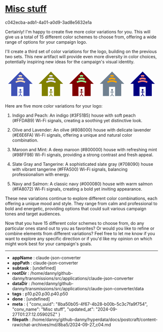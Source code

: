 # [Misc stuff](https://claude.ai/chat/8ba50b05-4f67-4b28-b00b-5c3c7fa9f754)

c042ecba-adb1-4a01-a0d9-3ad8e5632e1a

 Certainly! I'm happy to create five more color variations for you. This will give us a total of 15 different color schemes to choose from, offering a wide range of options for your campaign logo.

<antThinking>I'll create a third set of color variations for the logo, building on the previous two sets. This new artifact will provide even more diversity in color choices, potentially inspiring new ideas for the campaign's visual identity.</antThinking>

<antArtifact identifier="self-hosted-content-logo-color-variations-3" type="image/svg+xml" title="Self-Hosted Content Campaign Logo Additional Color Variations - Set 3">
<svg xmlns="http://www.w3.org/2000/svg" viewBox="0 0 500 100">
  <!-- Indigo and Peach -->
  <g transform="translate(0,0)">
    <path d="M10 50 L50 10 L90 50 L80 50 L80 90 H20 V50 Z" fill="#3F51B5"/>
    <rect x="40" y="60" width="20" height="30" fill="#FFFFFF"/>
    <path d="M35 45 A30 30 0 0 1 65 45" fill="none" stroke="#FFDAB9" stroke-width="5"/>
    <path d="M40 35 A20 20 0 0 1 60 35" fill="none" stroke="#FFDAB9" stroke-width="5"/>
    <path d="M45 25 A10 10 0 0 1 55 25" fill="none" stroke="#FFDAB9" stroke-width="5"/>
    <circle cx="50" cy="70" r="3" fill="#3F51B5"/>
    <line x1="50" y1="73" x2="50" y2="85" stroke="#3F51B5" stroke-width="2"/>
    <line x1="44" y1="77" x2="56" y2="77" stroke="#3F51B5" stroke-width="2"/>
    <line x1="50" y1="85" x2="45" y2="90" stroke="#3F51B5" stroke-width="2"/>
    <line x1="50" y1="85" x2="55" y2="90" stroke="#3F51B5" stroke-width="2"/>
  </g>
  
  <!-- Olive and Lavender -->
  <g transform="translate(100,0)">
    <path d="M10 50 L50 10 L90 50 L80 50 L80 90 H20 V50 Z" fill="#808000"/>
    <rect x="40" y="60" width="20" height="30" fill="#FFFFFF"/>
    <path d="M35 45 A30 30 0 0 1 65 45" fill="none" stroke="#E6E6FA" stroke-width="5"/>
    <path d="M40 35 A20 20 0 0 1 60 35" fill="none" stroke="#E6E6FA" stroke-width="5"/>
    <path d="M45 25 A10 10 0 0 1 55 25" fill="none" stroke="#E6E6FA" stroke-width="5"/>
    <circle cx="50" cy="70" r="3" fill="#808000"/>
    <line x1="50" y1="73" x2="50" y2="85" stroke="#808000" stroke-width="2"/>
    <line x1="44" y1="77" x2="56" y2="77" stroke="#808000" stroke-width="2"/>
    <line x1="50" y1="85" x2="45" y2="90" stroke="#808000" stroke-width="2"/>
    <line x1="50" y1="85" x2="55" y2="90" stroke="#808000" stroke-width="2"/>
  </g>

  <!-- Maroon and Mint -->
  <g transform="translate(200,0)">
    <path d="M10 50 L50 10 L90 50 L80 50 L80 90 H20 V50 Z" fill="#800000"/>
    <rect x="40" y="60" width="20" height="30" fill="#FFFFFF"/>
    <path d="M35 45 A30 30 0 0 1 65 45" fill="none" stroke="#98FF98" stroke-width="5"/>
    <path d="M40 35 A20 20 0 0 1 60 35" fill="none" stroke="#98FF98" stroke-width="5"/>
    <path d="M45 25 A10 10 0 0 1 55 25" fill="none" stroke="#98FF98" stroke-width="5"/>
    <circle cx="50" cy="70" r="3" fill="#800000"/>
    <line x1="50" y1="73" x2="50" y2="85" stroke="#800000" stroke-width="2"/>
    <line x1="44" y1="77" x2="56" y2="77" stroke="#800000" stroke-width="2"/>
    <line x1="50" y1="85" x2="45" y2="90" stroke="#800000" stroke-width="2"/>
    <line x1="50" y1="85" x2="55" y2="90" stroke="#800000" stroke-width="2"/>
  </g>

  <!-- Slate Gray and Tangerine -->
  <g transform="translate(300,0)">
    <path d="M10 50 L50 10 L90 50 L80 50 L80 90 H20 V50 Z" fill="#708090"/>
    <rect x="40" y="60" width="20" height="30" fill="#FFFFFF"/>
    <path d="M35 45 A30 30 0 0 1 65 45" fill="none" stroke="#FFA500" stroke-width="5"/>
    <path d="M40 35 A20 20 0 0 1 60 35" fill="none" stroke="#FFA500" stroke-width="5"/>
    <path d="M45 25 A10 10 0 0 1 55 25" fill="none" stroke="#FFA500" stroke-width="5"/>
    <circle cx="50" cy="70" r="3" fill="#708090"/>
    <line x1="50" y1="73" x2="50" y2="85" stroke="#708090" stroke-width="2"/>
    <line x1="44" y1="77" x2="56" y2="77" stroke="#708090" stroke-width="2"/>
    <line x1="50" y1="85" x2="45" y2="90" stroke="#708090" stroke-width="2"/>
    <line x1="50" y1="85" x2="55" y2="90" stroke="#708090" stroke-width="2"/>
  </g>

  <!-- Navy and Salmon -->
  <g transform="translate(400,0)">
    <path d="M10 50 L50 10 L90 50 L80 50 L80 90 H20 V50 Z" fill="#000080"/>
    <rect x="40" y="60" width="20" height="30" fill="#FFFFFF"/>
    <path d="M35 45 A30 30 0 0 1 65 45" fill="none" stroke="#FA8072" stroke-width="5"/>
    <path d="M40 35 A20 20 0 0 1 60 35" fill="none" stroke="#FA8072" stroke-width="5"/>
    <path d="M45 25 A10 10 0 0 1 55 25" fill="none" stroke="#FA8072" stroke-width="5"/>
    <circle cx="50" cy="70" r="3" fill="#000080"/>
    <line x1="50" y1="73" x2="50" y2="85" stroke="#000080" stroke-width="2"/>
    <line x1="44" y1="77" x2="56" y2="77" stroke="#000080" stroke-width="2"/>
    <line x1="50" y1="85" x2="45" y2="90" stroke="#000080" stroke-width="2"/>
    <line x1="50" y1="85" x2="55" y2="90" stroke="#000080" stroke-width="2"/>
  </g>
</svg>
</antArtifact>

Here are five more color variations for your logo:

1. Indigo and Peach: An indigo (#3F51B5) house with soft peach (#FFDAB9) Wi-Fi signals, creating a soothing yet distinctive look.

2. Olive and Lavender: An olive (#808000) house with delicate lavender (#E6E6FA) Wi-Fi signals, offering a unique and natural color combination.

3. Maroon and Mint: A deep maroon (#800000) house with refreshing mint (#98FF98) Wi-Fi signals, providing a strong contrast and fresh appeal.

4. Slate Gray and Tangerine: A sophisticated slate gray (#708090) house with vibrant tangerine (#FFA500) Wi-Fi signals, balancing professionalism with energy.

5. Navy and Salmon: A classic navy (#000080) house with warm salmon (#FA8072) Wi-Fi signals, creating a bold yet inviting appearance.

These new variations continue to explore different color combinations, each offering a unique mood and style. They range from calm and professional to bold and energetic, providing options that could suit various campaign tones and target audiences.

Now that you have 15 different color schemes to choose from, do any particular ones stand out to you as favorites? Or would you like to refine or combine elements from different variations? Feel free to let me know if you want to explore any specific direction or if you'd like my opinion on which might work best for your campaign's goals.

---

* **appName** : claude-json-converter
* **appPath** : claude-json-converter
* **subtask** : [undefined]
* **rootDir** : /home/danny/github-danny/transmissions/src/applications/claude-json-converter
* **dataDir** : /home/danny/github-danny/transmissions/src/applications/claude-json-converter/data
* **tags** : p10.p20.p30.p40.p50
* **done** : [undefined]
* **meta** : {
  "conv_uuid": "8ba50b05-4f67-4b28-b00b-5c3c7fa9f754",
  "conv_name": "Misc stuff",
  "updated_at": "2024-09-27T01:27:12.059025Z"
}
* **filepath** : /home/danny/github-danny/hyperdata/docs/postcraft/content-raw/chat-archives/md/8ba5/2024-09-27_c04.md
